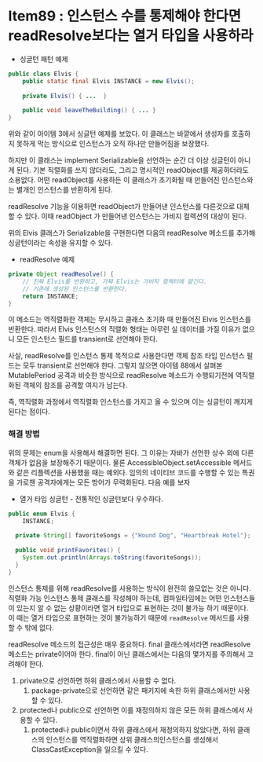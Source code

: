 # Item89 : 인스턴스 수를 통제해야 한다면 readResolve보다는 열거 타입을 사용하라

* 싱글턴 패턴 예제

```java
public class Elvis {
	public static final Elvis INSTANCE = new Elvis();
	
	private Elvis() { ...  }
	
	public void leaveTheBuilding() { ... }
}
```

  위와 같이 아이템 3에서 싱글턴 예제를 보았다. 이 클래스는 바깥에서 생성자를 호출하지 못하게 막는 방식으로  인스턴스가 오직 하나만 만들어짐을 보장했다. 

 하지만 이 클래스는 implement Serializable을 선언하는 순간 더 이상 싱글턴이 아니게 된다. 기본 직렬화를 쓰지 않더라도, 그리고 명시적인  readObject를 제공하더라도 소용없다. 어떤 readObject를 사용하든 이 클래스가 초기화될 때 만들어진 인스턴스와는 별개인 인스턴스를 반환하게 된다.

readResolve 기능을 이용하면 readObject가 만들어낸 인스턴스를 다른것으로 대체할 수 있다. 이때 readObject 가 만들어낸 인스턴스는 가비지 컬렉션의 대상이 된다. 

 위의 Elvis 클래스가 Serializable을 구현한다면 다음의 readResolve 메소드를 추가해 싱글턴이라는 속성을 유지할 수 있다.

* readResolve 예제

```java
private Object readResolve() {
    // 진짜 Elvis를 반환하고, 가짜 Elvis는 가비지 컬렉터에 맡긴다.
  	// 기존에 생성된 인스턴스를 반환한다.
    return INSTANCE;
}
```

이 메소드는 역직렬화한 객체는 무시하고 클래스 초기화 때 만들어진 Elvis 인스턴스를 반환한다. 따라서 Elvis 인스턴스의 직렬화 형태는 아무런 실 데이터를 가질 이유가 없으니 모든 인스턴스 필드를 transient로 선언해야 한다. 

사실, readResolve를 인스턴스 통제 목적으로 사용한다면 객체 참조 타입 인스턴스 필드는 모두 transient로 선언해야 한다. 그렇지 않으면 아이템 88에서 살펴본 MutablePeriod 공격과 비슷한 방식으로 readResolve 메소드가 수행되기전에 역직렬화된 객체의 참조를 공격할 여지가 남는다. 

즉, 역직렬화 과정에서 역직렬화 인스턴스를 가지고 올 수 있으며 이는 싱글턴이 깨지게 된다는 점이다.



### 해결 방법

위의 문제는 enum을 사용해서 해결하면 된다. 그 이유는 자바가 선언한 상수 외에 다른 객체가 없음을 보장해주기 때문이다. 물론 AccessibleObject.setAccessible 메서드와 같은 리플렉션을 사용했을 때는 예외다. 임의의 네이티브 코드를 수행할 수 있는 특권을 가로챈 공격자에게는      모든 방어가 무력화된다. 다음 예를 보자

* 열거 타입 싱글턴 - 전통적인 싱글턴보다 우수하다.

```java
public enum Elvis {
	INSTANCE;
  
  private String[] favoriteSongs = {"Hound Dog", "Heartbreak Hotel"};
  
  public void printFavorites() {
    System.out.println(Arrays.toString(favoriteSongs));
  }
}
```

인스턴스 통제를 위해 readResolve를 사용하는 방식이 완전히 쓸모없는 것은 아니다. 직렬화 가능 인스턴스 통제 클래스를 작성해야 하는데, 컴파일타임에는 어떤 인스턴스들이 있는지 알 수 없는 상황이라면 열거 타입으로 표현하는 것이 불가능 하기 때문이다. 이 때는 열거 타입으로 표현하는 것이 불가능하기 때문에 `readResolve` 메서드를 사용할 수 밖에 없다.

readResolve 메소드의 접근성은 매우 중요하다. final 클래스에서라면 readResolve 메소드는 private이어야 한다. final이 아닌 클래스에서는  다음의  몇가지를 주의해서 고려해야 한다.

1. private으로 선언하면 하위 클래스에서 사용할 수 없다.
   1. package-private으로 선언하면 같은 패키지에  속한 하위 클래스에서만 사용할 수 있다.
2. protected나 public으로 선언하면 이를 재정의하지 않은 모든 하위 클래스에서 사용할 수 있다.
   1. protected나 public이면서 하위 클래스에서 재정의하지 않았다면, 하위 클래스의 인스턴스를 역직렬화하면 상위 클래스의인스턴스를 생성해서 ClassCastException을 일으킬 수 있다.